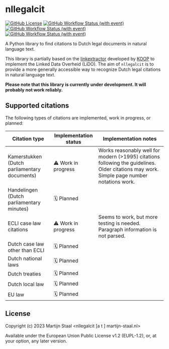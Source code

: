 # nllegalcit

[![GitHub License](https://img.shields.io/github/license/mastaal/nllegalcit?color=%23003399)](https://github.com/mastaal/nllegalcit/blob/main/LICENSE)
[![GitHub Workflow Status (with event)](https://img.shields.io/github/actions/workflow/status/mastaal/nllegalcit/pytest.yml?label=tests)](https://github.com/mastaal/nllegalcit/actions/workflows/pytest.yml)
[![GitHub Workflow Status (with event)](https://img.shields.io/github/actions/workflow/status/mastaal/nllegalcit/pylint.yml?label=linter)](https://github.com/mastaal/nllegalcit/actions/workflows/pylint.yml)
[![GitHub Workflow Status (with event)](https://img.shields.io/github/actions/workflow/status/mastaal/nllegalcit/mypy.yml?label=type%20checking)](https://github.com/mastaal/nllegalcit/actions/workflows/mypy.yml)


A Python library to find citations to Dutch legal documents in natural language text.

This library is partially based on the [linkextractor](https://gitlab.com/koop/ld/lx/linkextractor) developed by [KOOP](https://www.koopoverheid.nl/) to implement the Linked Data Overheid (LiDO). The aim of `nllegalcit` is to provide a more generally accessible way to recognize Dutch legal citations in natural language text.

**Please note that this library is currently under development. It will probably not work reliably.**

## Supported citations

The following types of citations are implemented, work in progress, or planned:

| Citation type | Implementation status | Implementation notes |
|---------------|-----------------------|----------------------|
| Kamerstukken (Dutch parliamentary documents)  | ⚠️ Work in progress      | Works reasonably well for modern (>1995) citations following the guidelines. Older citations may work. Simple page number notations work. |
| Handelingen (Dutch parliamentary minutes)   | 🗓️ Planned               |
| ECLI case law citations  | ⚠️ Work in progress    | Seems to work, but more testing is needed. Paragraph information is not parsed. |
| Dutch case law other than ECLI | 🗓️ Planned |
| Dutch national laws | 🗓️ Planned |
| Dutch treaties | 🗓️ Planned |
| Dutch local law | 🗓️ Planned |
| EU law | 🗓️ Planned |

## License

Copyright (c) 2023 Martijn Staal <nllegalcit [a t ] martijn-staal.nl>

Available under the European Union Public License v1.2 (EUPL-1.2), or, at your option, any later version.
